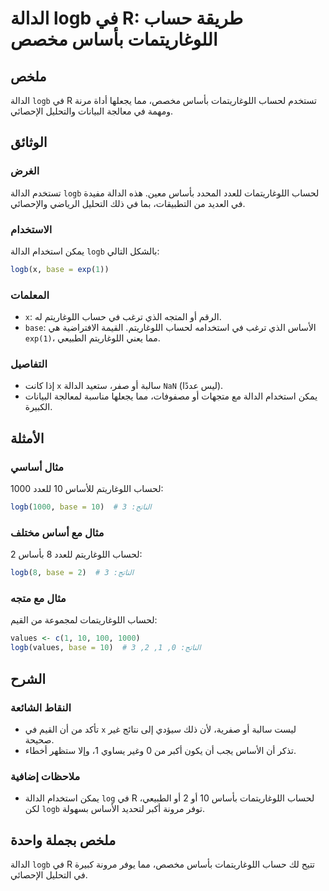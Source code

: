 <!--
Meta Description: # الدالة logb في R: طريقة حساب اللوغاريتمات بأساس مخصص ## ملخص الدالة `logb` في R تستخدم لحساب اللوغاريتمات بأساس مخصص، مما يجعلها أداة مرنة ومهمة في ...
Meta Keywords: logb, الدالة, لحساب, اللوغاريتمات, بأساس
-->

# الدالة logb في R: طريقة حساب اللوغاريتمات بأساس مخصص

## ملخص
الدالة `logb` في R تستخدم لحساب اللوغاريتمات بأساس مخصص، مما يجعلها أداة مرنة ومهمة في معالجة البيانات والتحليل الإحصائي.

## الوثائق
### الغرض
تستخدم الدالة `logb` لحساب اللوغاريتمات للعدد المحدد بأساس معين. هذه الدالة مفيدة في العديد من التطبيقات، بما في ذلك التحليل الرياضي والإحصائي.

### الاستخدام
يمكن استخدام الدالة `logb` بالشكل التالي:

```R
logb(x, base = exp(1))
```

### المعلمات
- `x`: الرقم أو المتجه الذي ترغب في حساب اللوغاريتم له.
- `base`: الأساس الذي ترغب في استخدامه لحساب اللوغاريتم. القيمة الافتراضية هي `exp(1)`، مما يعني اللوغاريتم الطبيعي.

### التفاصيل
- إذا كانت `x` سالبة أو صفر، ستعيد الدالة `NaN` (ليس عددًا).
- يمكن استخدام الدالة مع متجهات أو مصفوفات، مما يجعلها مناسبة لمعالجة البيانات الكبيرة.

## الأمثلة
### مثال أساسي
لحساب اللوغاريتم للأساس 10 للعدد 1000:

```R
logb(1000, base = 10)  # الناتج: 3
```

### مثال مع أساس مختلف
لحساب اللوغاريتم للعدد 8 بأساس 2:

```R
logb(8, base = 2)  # الناتج: 3
```

### مثال مع متجه
لحساب اللوغاريتمات لمجموعة من القيم:

```R
values <- c(1, 10, 100, 1000)
logb(values, base = 10)  # الناتج: 0, 1, 2, 3
```

## الشرح
### النقاط الشائعة
- تأكد من أن القيم في `x` ليست سالبة أو صفرية، لأن ذلك سيؤدي إلى نتائج غير صحيحة.
- تذكر أن الأساس يجب أن يكون أكبر من 0 وغير يساوي 1، وإلا ستظهر أخطاء.

### ملاحظات إضافية
- يمكن استخدام الدالة `log` في R لحساب اللوغاريتمات بأساس 10 أو 2 أو الطبيعي، لكن `logb` توفر مرونة أكبر لتحديد الأساس بسهولة.

## ملخص بجملة واحدة
الدالة `logb` في R تتيح لك حساب اللوغاريتمات بأساس مخصص، مما يوفر مرونة كبيرة في التحليل الإحصائي.